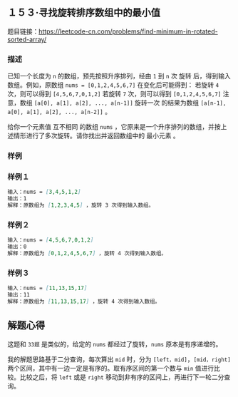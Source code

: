 ## １５３·寻找旋转排序数组中的最小值

题目链接：https://leetcode-cn.com/problems/find-minimum-in-rotated-sorted-array/

### 描述

已知一个长度为 `n` 的数组，预先按照升序排列，经由 `1` 到 `n` 次 旋转 后，得到输入数组。例如，原数组 `nums = [0,1,2,4,5,6,7]` 在变化后可能得到：
若旋转 `4` 次，则可以得到 `[4,5,6,7,0,1,2]`
若旋转 `7` 次，则可以得到 `[0,1,2,4,5,6,7]`
注意，数组 `[a[0], a[1], a[2], ..., a[n-1]]` 旋转一次 的结果为数组 `[a[n-1], a[0], a[1], a[2], ..., a[n-2]]` 。

给你一个元素值 互不相同 的数组 `nums` ，它原来是一个升序排列的数组，并按上述情形进行了多次旋转。请你找出并返回数组中的 最小元素 。

### 样例

### 样例１

```markdown
输入：nums = [3,4,5,1,2]
输出：1
解释：原数组为 [1,2,3,4,5] ，旋转 3 次得到输入数组。
```
### 样例２

```markdown
输入：nums = [4,5,6,7,0,1,2]
输出：0
解释：原数组为 [0,1,2,4,5,6,7] ，旋转 4 次得到输入数组。
```

### 样例３

```markdown
输入：nums = [11,13,15,17]
输出：11
解释：原数组为 [11,13,15,17] ，旋转 4 次得到输入数组。
```

## 解题心得

这题和 `33题` 是类似的，给定的 `nums` 都经过了旋转，`nums` 原本是有序递增的。

我的解题思路基于二分查询，每次算出 `mid` 时，分为 `[left，mid]`，`[mid，right]` 两个区间，其中有一边一定是有序的。取有序区间的第一个数与 `min` 值进行比较。比较之后，将 `left` 或是 `right` 移动到非有序的区间上，再进行下一轮二分查询。
